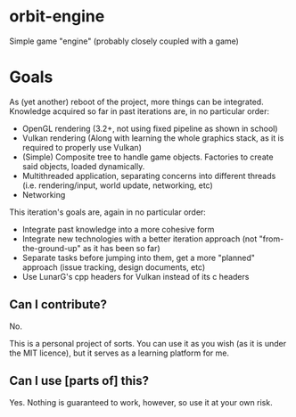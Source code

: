# orbit-engine
Simple game "engine" (probably closely coupled with a game)

# Goals
As (yet another) reboot of the project, more things can be integrated. Knowledge acquired so far in past iterations are, in no particular order:
- OpenGL rendering (3.2+, not using fixed pipeline as shown in school)
- Vulkan rendering (Along with learning the whole graphics stack, as it is required to properly use Vulkan)
- (Simple) Composite tree to handle game objects. Factories to create said objects, loaded dynamically.
- Multithreaded application, separating concerns into different threads (i.e. rendering/input, world update, networking, etc)
- Networking

This iteration's goals are, again in no particular order:
- Integrate past knowledge into a more cohesive form
- Integrate new technologies with a better iteration approach (not "from-the-ground-up" as it has been so far)
- Separate tasks before jumping into them, get a more "planned" approach (issue tracking, design documents, etc)
- Use LunarG's cpp headers for Vulkan instead of its c headers

## Can I contribute?
No.

This is a personal project of sorts. You can use it as you wish (as it is under the MIT licence), but it serves as a learning platform for me.

## Can I use [parts of] this?
Yes. Nothing is guaranteed to work, however, so use it at your own risk.
